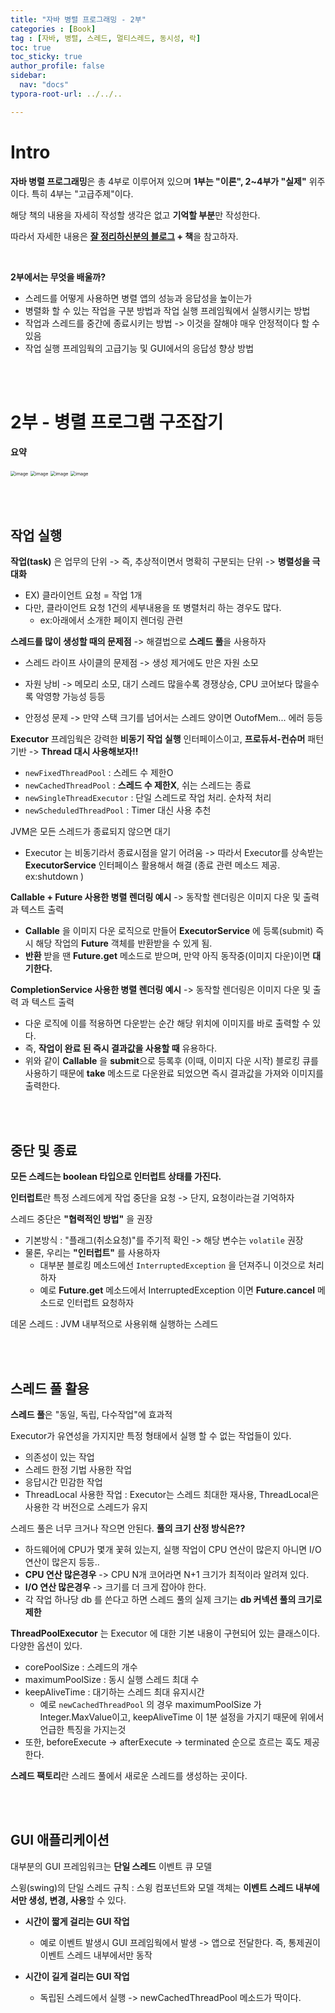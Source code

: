 ```yaml
---
title: "자바 병렬 프로그래밍 - 2부"
categories : [Book]
tag : [자바, 병렬, 스레드, 멀티스레드, 동시성, 락]
toc: true
toc_sticky: true
author_profile: false
sidebar:
  nav: "docs"
typora-root-url: ../../..

---
```




# Intro

**자바 병렬 프로그래밍**은 총 4부로 이루어져 있으며 **1부는 "이론", 2~4부가 "실제"** 위주이다. 특히 4부는 "고급주제"이다.

해당 책의 내용을 자세히 작성할 생각은 없고 **기억할 부분**만 작성한다.

따라서 자세한 내용은 **[잘 정리하신분의 블로그](https://naeti.tistory.com/m/category/Java/%EB%B3%91%EB%A0%AC%20%ED%94%84%EB%A1%9C%EA%B7%B8%EB%9E%98%EB%B0%8D) + 책**을 참고하자.

<br>

**2부에서는 무엇을 배울까?**

- 스레드를 어떻게 사용하면 병렬 앱의 성능과 응답성을 높이는가
- 병렬화 할 수 있는 작업을 구분 방법과 작업 실행 프레임웍에서 실행시키는 방법
- 작업과 스레드를 중간에 종료시키는 방법 -> 이것을 잘해야 매우 안정적이다 할 수 있음
- 작업 실행 프레임웍의 고급기능 및 GUI에서의 응답성 향상 방법

<br><br>

# 2부 - 병렬 프로그램 구조잡기

**요약**

<img src="https://github.com/BH946/bh946.github.io/assets/80165014/27e00d00-91ac-48fa-a255-7ede5a6f1adb" alt="image" style="zoom:50%;" />  
<img src="https://github.com/BH946/bh946.github.io/assets/80165014/8f9e64d9-d3fc-4b26-b5dc-a9d3cb5262fb" alt="image" style="zoom:50%;" /> 
<img src="https://github.com/BH946/bh946.github.io/assets/80165014/c95d0edb-111f-4bfc-8d94-e7ac6c11c6d1" alt="image" style="zoom:50%;" /> 
<img src="https://github.com/BH946/bh946.github.io/assets/80165014/dbe39df9-341c-4fe4-99da-af9ab560640c" alt="image" style="zoom:50%;" /> 

<br><br>

## 작업 실행

**작업(task)** 은 업무의 단위 -> 즉, 추상적이면서 명확히 구분되는 단위 -> **병렬성을 극대화**

- EX) 클라이언트 요청 = 작업 1개
- 다만, 클라이언트 요청 1건의 세부내용을 또 병렬처리 하는 경우도 많다. 
  - ex:아래에서 소개한 페이지 렌더링 관련



**스레드를 많이 생성할 때의 문제점** -> 해결법으로 **스레드 풀**을 사용하자

- 스레드 라이프 사이클의 문제점 -> 생성 제거에도 만은 자원 소모

- 자원 낭비 -> 메모리 소모, 대기 스레드 많을수록 경쟁상승, CPU 코어보다 많을수록 악영향 가능성 등등
- 안정성 문제 -> 만약 스택 크기를 넘어서는 스레드 양이면 OutofMem... 에러 등등



**Executor** 프레임웍은 강력한 **비동기 작업 실행** 인터페이스이고, **프로듀서-컨슈머** 패턴 기반 -> **Thread 대시 사용해보자!!**

- `newFixedThreadPool` : 스레드 수 제한O
- `newCachedThreadPool` : **스레드 수 제한X**, 쉬는 스레드는 종료
- `newSingleThreadExecutor` : 단일 스레드로 작업 처리. 순차적 처리
- `newScheduledThreadPool` : Timer 대신 사용 추천



JVM은 모든 스레드가 종료되지 않으면 대기

- Executor 는 비동기라서 종료시점을 알기 어려움 -> 따라서 Executor를 상속받는 **ExecutorService** 인터페이스 활용해서 해결 (종료 관련 메소드 제공. ex:shutdown )



**Callable + Future 사용한 병렬 렌더링 예시** -> 동작할 렌더링은 이미지 다운 및 출력 과 텍스트 출력

- **Callable** 을 이미지 다운 로직으로 만들어 **ExecutorService** 에 등록(submit) 즉시 해당 작업의 **Future** 객체를 반환받을 수 있게 됨.
- **반환** 받을 땐 **Future.get** 메소드로 받으며, 만약 아직 동작중(이미지 다운)이면 **대기한다.**



**CompletionService 사용한 병렬 렌더링 예시** -> 동작할 렌더링은 이미지 다운 및 출력 과 텍스트 출력

- 다운 로직에 이를 적용하면 다운받는 순간 해당 위치에 이미지를 바로 출력할 수 있다.
- 즉, **작업이 완료 된 즉시 결과값을 사용할 때** 유용하다. 
- 위와 같이 **Callable** 을 **submit**으로 등록후 (이때, 이미지 다운 시작) 블로킹 큐를 사용하기 때문에 **take** 메소드로 다운완료 되었으면 즉시 결과값을 가져와 이미지를 출력한다. 

<br><br>

## 중단 및 종료

**모든 스레드는 boolean 타입으로 인터럽트 상태를 가진다.**

**인터럽트**란 특정 스레드에게 작업 중단을 요청 -> 단지, 요청이라는걸 기억하자

스레드 중단은 **"협력적인 방법"** 을 권장

- 기본방식 : "플래그(취소요청)"를 주기적 확인 -> 해당 변수는 `volatile` 권장
- 물론, 우리는 **"인터럽트"** 를 사용하자
  - 대부분 블로킹 메소드에선 `InterruptedException` 을 던져주니 이것으로 처리하자
  - 예로 **Future.get** 메소드에서 InterruptedException 이면 **Future.cancel** 메소드로 인터럽트 요청하자



데몬 스레드 : JVM 내부적으로 사용위해 실행하는 스레드

<br><br>

## 스레드 풀 활용

**스레드 풀**은 "동일, 독립, 다수작업"에 효과적

Executor가 유연성을 가지지만 특정 형태에서 실행 할 수 없는 작업들이 있다.

- 의존성이 있는 작업
- 스레드 한정 기법 사용한 작업
- 응답시간 민감한 작업
- ThreadLocal 사용한 작업 : Executor는 스레드 최대한 재사용, ThreadLocal은 사용한 각 버전으로 스레드가 유지



스레드 풀은 너무 크거나 작으면 안된다. **풀의 크기 산정 방식은??**

- 하드웨어에 CPU가 몇개 꽃혀 있는지, 실행 작업이 CPU 연산이 많은지 아니면 I/O 연산이 많은지 등등..
- **CPU 연산 많은경우** -> CPU N개 코어라면 N+1 크기가 최적이라 알려져 있다.
- **I/O 연산 많은경우** -> 크기를 더 크게 잡아야 한다.
- 각 작업 하나당 db 를 쓴다고 하면 스레드 풀의 실제 크기는 **db 커넥션 풀의 크기로 제한**



**ThreadPoolExecutor** 는 Executor 에 대한 기본 내용이 구현되어 있는 클래스이다. 다양한 옵션이 있다.

- corePoolSize : 스레드의 개수
- maximumPoolSize : 동시 실행 스레드 최대 수
- keepAliveTime : 대기하는 스레드 최대 유지시간
  - 예로 `newCachedThreadPool` 의 경우 maximumPoolSize 가 Integer.MaxValue이고, keepAliveTime 이 1분 설정을 가지기 때문에 위에서 언급한 특징을 가지는것
- 또한, beforeExecute -> afterExecute -> terminated 순으로 흐르는 훅도 제공한다.



**스레드 팩토리**란 스레드 풀에서 새로운 스레드를 생성하는 곳이다.

<br><br>

## GUI 애플리케이션

대부분의 GUI 프레임워크는 **단일 스레드** 이벤트 큐 모델

스윙(swing)의 단일 스레드 규칙 : 스윙 컴포넌트와 모델 객체는 **이벤트 스레드 내부에서만 생성, 변경, 사용**할 수 있다.

- **시간이 짧게 걸리는 GUI 작업**
  - 예로 이벤트 발생시 GUI 프레임웍에서 발생 -> 앱으로 전달한다. 즉, 통제권이 이벤트 스레드 내부에서만 동작

- **시간이 길게 걸리는 GUI 작업**
  - 독립된 스레드에서 실행 -> newCachedThreadPool 메소드가 딱이다.

